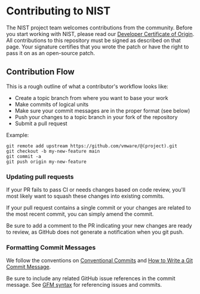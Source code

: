 # Contributing to NIST

The NIST project team welcomes contributions from the community. Before you start working with
NIST, please
read our [Developer Certificate of Origin](https://cla.vmware.com/dco). All contributions to this repository must be
signed as described on that page. Your signature certifies that you wrote the patch or have the right to pass it on
as an open-source patch.

## Contribution Flow

This is a rough outline of what a contributor's workflow looks like:

- Create a topic branch from where you want to base your work
- Make commits of logical units
- Make sure your commit messages are in the proper format (see below)
- Push your changes to a topic branch in your fork of the repository
- Submit a pull request

Example:

``` shell
git remote add upstream https://github.com/vmware/@(project).git
git checkout -b my-new-feature main
git commit -a
git push origin my-new-feature
```

### Updating pull requests

If your PR fails to pass CI or needs changes based on code review, you'll most likely want to squash these changes into
existing commits.

If your pull request contains a single commit or your changes are related to the most recent commit, you can simply
amend the commit.

Be sure to add a comment to the PR indicating your new changes are ready to review, as GitHub does not generate a
notification when you git push.

### Formatting Commit Messages

We follow the conventions on [Conventional Commits](https://www.conventionalcommits.org/) and
[How to Write a Git Commit Message](http://chris.beams.io/posts/git-commit/).

Be sure to include any related GitHub issue references in the commit message.  See
[GFM syntax](https://guides.github.com/features/mastering-markdown/#GitHub-flavored-markdown) for referencing issues
and commits.
